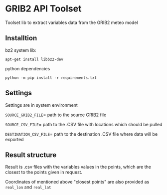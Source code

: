 # GRIB2 API Toolset

Toolset lib to extract variables data from the GRIB2 meteo model  

## Installtion

bz2 system lib:

`apt-get install libbz2-dev`

python dependencies

`python -m pip install -r requirements.txt`

## Settings

Settings are in system environment

`SOURCE_GRIB2_FILE`= path to the source GRIB2 file

`SOURCE_CSV_FILE`= path to the .CSV file with locations which should be pulled

`DESTINATION_CSV_FILE`= path to the destination .CSV file where data will be exported

## Result structure

Result is .csv files with the variables values in the points, which are the closest to the points given in request.

Coordinates of mentioned above "closest points" are also provided as `real_lon` and `real_lat`